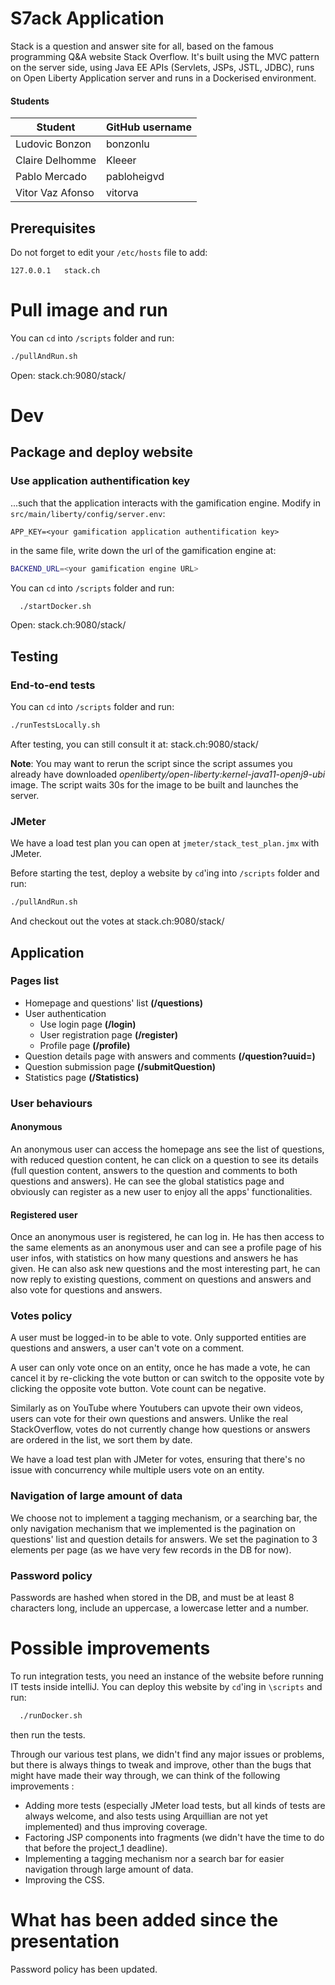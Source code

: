 # S7ack Application

Stack is a question and answer site for all, based on the famous programming Q&A website Stack Overflow. It's built using the MVC pattern on the server side, using Java EE APIs (Servlets, JSPs, JSTL, JDBC), runs on Open Liberty Application server and runs in a Dockerised environment.

#### Students

| Student          | GitHub username |
| ---------------- | --------------- |
| Ludovic Bonzon   | bonzonlu        |
| Claire Delhomme  | Kleeer          |
| Pablo Mercado    | pabloheigvd     |
| Vitor Vaz Afonso | vitorva         |

## Prerequisites

Do not forget to edit your `/etc/hosts` file to add:
```
127.0.0.1	stack.ch
```

# Pull image and run
You can `cd` into `/scripts` folder and run:
```bash
./pullAndRun.sh
```
Open: stack.ch:9080/stack/
# Dev

## Package and deploy website
### Use application authentification key
...such that the application interacts with the gamification engine. Modify in `src/main/liberty/config/server.env`:
```
APP_KEY=<your gamification application authentification key>
```
in the same file, write down the url of the gamification engine at:
```bash
BACKEND_URL=<your gamification engine URL>
```

You can `cd` into `/scripts` folder and run:
```bash
  ./startDocker.sh
```
Open: stack.ch:9080/stack/
## Testing

### End-to-end tests
You can `cd` into `/scripts` folder and run:
```bash
./runTestsLocally.sh
```
After testing, you can still consult it at: stack.ch:9080/stack/

**Note**: You may want to rerun the script since the script assumes you already have downloaded *openliberty/open-liberty:kernel-java11-openj9-ubi* image. The script waits 30s for the image to be built and launches the server.
### JMeter
We have a load test plan you can open at `jmeter/stack_test_plan.jmx` with JMeter.

Before starting the test, deploy a website by `cd`'ing into `/scripts` folder and run:
```bash
./pullAndRun.sh
```
And checkout out the votes at stack.ch:9080/stack/

## Application

### Pages list

- Homepage and questions' list **(/questions)**
- User authentication
  - Use login page **(/login)**
  - User registration page **(/register)**
  - Profile page **(/profile)**
- Question details page with answers and comments **(/question?uuid=)**
- Question submission page **(/submitQuestion)**
- Statistics page **(/Statistics)**

### User behaviours

#### Anonymous

An anonymous user can access the homepage ans see the list of questions, with reduced question content, he can click on a question to see its details (full question content, answers to the question and comments to both questions and answers). He can see the global statistics page and obviously can register as a new user to enjoy all the apps' functionalities.

#### Registered user

Once an anonymous user is registered, he can log in. He has then access to the same elements as an anonymous user and can see a profile page of his user infos, with statistics on how many questions and answers he has given. He can also ask new questions and the most interesting part, he can now reply to existing questions, comment on questions and answers and also vote for questions and answers.

### Votes policy

A user must be logged-in to be able to vote. Only supported entities are questions and answers, a user can't vote on a comment.

A user can only vote once on an entity, once he has made a vote, he can cancel it by re-clicking the vote button or can switch to the opposite vote by clicking the opposite vote button. Vote count can be negative.

Similarly as on YouTube where Youtubers can upvote their own videos, users can vote for their own questions and answers. Unlike the real StackOverflow, votes do not currently change how questions or answers are ordered in the list, we sort them by date.

We have a load test plan with JMeter for votes, ensuring that there's no issue with concurrency while multiple users vote on an entity.

### Navigation of large amount of data

We choose not to implement a tagging mechanism, or a searching bar, the only navigation mechanism that we implemented is the pagination on questions' list and question details for answers. We set the pagination to 3 elements per page (as we have very few records in the DB for now).

### Password policy

Passwords are hashed when stored in the DB, and must be at least 8 characters long, include an uppercase, a lowercase letter and a number.

# Possible improvements
To run integration tests, you need an instance of the website before running IT tests inside intelliJ. You can deploy this website by `cd`'ing in `\scripts` and run:
```bash
  ./runDocker.sh
```
then run the tests.

Through our various test plans, we didn't find any major issues or problems, but there is always things to tweak and improve, other than the bugs that might have made their way through, we can think of the following improvements :

- Adding more tests (especially JMeter load tests, but all kinds of tests are always welcome, and also tests using Arquillian are not yet implemented) and thus improving coverage.
- Factoring JSP components into fragments (we didn't have the time to do that before the project_1 deadline).
- Implementing a tagging mechanism nor a search bar for easier navigation through large amount of data.
- Improving the CSS.

# What has been added since the presentation

Password policy has been updated.
